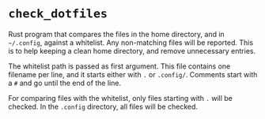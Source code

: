 # `check_dotfiles`

Rust program that compares the files in the home directory, and in `~/.config`, against a whitelist.
Any non-matching files will be reported.
This is to help keeping a clean home directory, and remove unnecessary entries.

The whitelist path is passed as first argument.
This file contains one filename per line, and it starts either with `.` or `.config/`.
Comments start with a `#` and go until the end of the line.

For comparing files with the whitelist, only files starting with `.` will be checked.
In the `.config` directory, all files will be checked.
